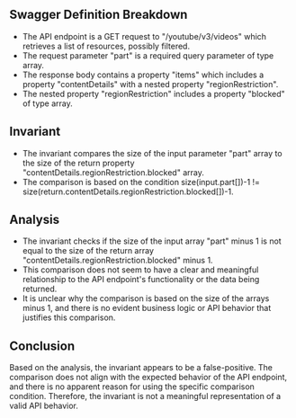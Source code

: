 ## Swagger Definition Breakdown
- The API endpoint is a GET request to "/youtube/v3/videos" which retrieves a list of resources, possibly filtered.
- The request parameter "part" is a required query parameter of type array.
- The response body contains a property "items" which includes a property "contentDetails" with a nested property "regionRestriction".
- The nested property "regionRestriction" includes a property "blocked" of type array.

## Invariant
- The invariant compares the size of the input parameter "part" array to the size of the return property "contentDetails.regionRestriction.blocked" array.
- The comparison is based on the condition size(input.part[])-1 != size(return.contentDetails.regionRestriction.blocked[])-1.

## Analysis
- The invariant checks if the size of the input array "part" minus 1 is not equal to the size of the return array "contentDetails.regionRestriction.blocked" minus 1.
- This comparison does not seem to have a clear and meaningful relationship to the API endpoint's functionality or the data being returned.
- It is unclear why the comparison is based on the size of the arrays minus 1, and there is no evident business logic or API behavior that justifies this comparison.

## Conclusion
Based on the analysis, the invariant appears to be a false-positive. The comparison does not align with the expected behavior of the API endpoint, and there is no apparent reason for using the specific comparison condition. Therefore, the invariant is not a meaningful representation of a valid API behavior.
